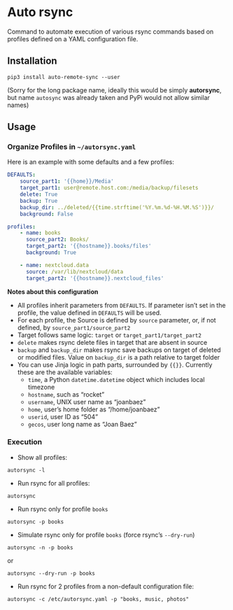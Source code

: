 # Auto rsync

Command to automate execution of various rsync commands based on profiles defined on a YAML configuration file.

## Installation

```shell
pip3 install auto-remote-sync --user
```
(Sorry for the long package name, ideally this would be simply **autorsync**, but name `autosync` was already taken and PyPi would not allow similar names)

## Usage

### Organize Profiles in `~/autorsync.yaml`
Here is an example with some defaults and a few profiles:

```yaml
DEFAULTS:
    source_part1: '{{home}}/Media'
    target_part1: user@remote.host.com:/media/backup/filesets
    delete: True
    backup: True
    backup_dir: ../deleted/{{time.strftime('%Y.%m.%d-%H.%M.%S')}}/
    background: False

profiles:
    - name: books
      source_part2: Books/
      target_part2: '{{hostname}}.books/files'
      background: True

    - name: nextcloud.data
      source: /var/lib/nextcloud/data
      target_part2: '{{hostname}}.nextcloud_files'
```

**Notes about this configuration**
- All profiles inherit parameters from `DEFAULTS`. If parameter isn’t set in the profile,
the value defined in `DEFAULTS` will be used.
- For each profile, the Source is defined by `source` parameter, or, if not defined, by `source_part1/source_part2`
- Target follows same logic: `target` or `target_part1/target_part2`
- `delete` makes rsync delete files in target that are absent in source
- `backup` and `backup_dir` makes rsync save backups on target of deleted or modified
files. Value on `backup_dir` is a path relative to target folder
- You can use Jinja logic in path parts, surrounded by `{{}}`. Currently these are the available variables:
    - `time`, a Python `datetime.datetime` object which includes local timezone
    - `hostname`, such as “rocket”
    - `username`, UNIX user name as “joanbaez”
    - `home`, user’s home folder as “/home/joanbaez”
    - `userid`, user ID as “504”
    - `gecos`, user long name as “Joan Baez”

### Execution
- Show all profiles:
```shell
autorsync -l
```
- Run rsync for all profiles:
```shell
autorsync
```
- Run rsync only for profile `books`
```shell
autorsync -p books
```

- Simulate rsync only for profile `books` (force rsync’s `--dry-run`)
```shell
autorsync -n -p books
```
or
```shell
autorsync --dry-run -p books
```

- Run rsync for 2 profiles from a non-default configuration file:
```shell
autorsync -c /etc/autorsync.yaml -p "books, music, photos"
```
